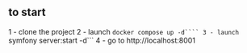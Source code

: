 ## to start
1 - clone the project
2 - launch ```docker compose up -d````
3 - launch ```symfony server:start -d```
4 - go to http://localhost:8001
